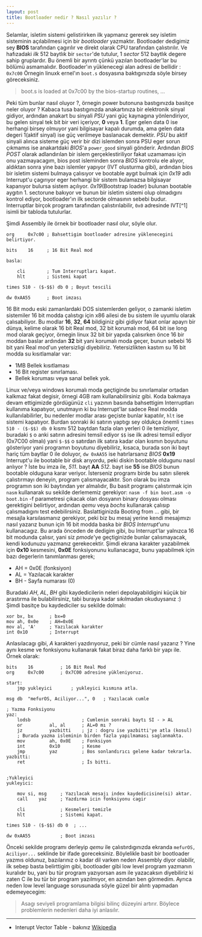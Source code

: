 ```yaml
---
layout: post
title: Bootloader nedir ? Nasıl yazılır ?
---
```


Selamlar, isletim sistemi gelistirirken ilk yapmanız gererek sey isletim sisteminin açılabilmesi için bir *bootloader* yazmaktır. Bootloader dedigimiz sey **BIOS** tarafından çagırılır ve direkt olarak CPU tarafından çalıstırılır. Ve hafızadaki *ilk* 512 baytlık bir `sector`'de tutulur, 1 *sector* 512 baytlık degere sahip gruplardır. Bu önemli bir ayrıntı çünkü yazılan bootloader'lar bu bölümü asmamalıdır. Bootloader'ın yüklenecegi alan adresi de bellidir : `0x7c00` Örnegin linuxk ernel'ın `boot.s` dosyasına baktıgınızda söyle birsey göreceksiniz.

> boot.s is loaded at 0x7c00 by the bios-startup routines, ...

Peki tüm bunlar nasıl oluyor ?, örnegin power butonuna bastıgınızda basitçe neler oluyor ? Kabaca tusa bastıgınızda anakartınıza bir elektronik sinyal gidiyor, ardından anakart bu sinyali *PSU* yani güç kaynagına yönlendiriyor, bu gelen sinyal tek bit bir veri içeriyor, **0** veya **1**. Eger gelen data 0 ise herhangi birsey olmuyor yani bilgisayar kapalı durumda, ama gelen data degeri 1(aktif sinyal) ise güç verilmeye baslanacak demektir. *PSU* bu aktif sinyali alınca sisteme güç verir bir dizi islemden sonra PSU eger sorun çıkmamıs ise anakartdaki *BIOS*'a `power_good` sinyali gönderir. Ardından *BIOS POST* olarak adlandırılan bir islem gerçeklestiriliyor fakat uzamaması için onu yazmayacagım, bios post isleminden sonra *BIOS* kontrolu ele alıyor, aldıktan sonra yine bazı islemler yapıyor (IVT olusturma gibi), ardından bios bir isletim sistemi bulmaya çalısıyor ve bootable aygıt bulmak için *0x19* adlı Interrupt'u çagırıyor eger herhangi bir sistem bulamazsa bilgisayar kapanıyor bulursa sistem açılıyor. *0x19*(Bootstrap loader) bulunan bootable aygıtın 1. sectorune bakıyor ve bunun bir isletim sistemi olup olmadıgını kontrol ediyor, bootloader'ın ilk sectorde olmasının sebebi budur. Interruptlar birçok program tarafından çalıstırılabilir, `0x0` adresinde IVT[^1] isimli bir tabloda tutulurlar.

Şimdi Assembly ile örnek bir bootloader nasıl olur, söyle olur.

    org     0x7c00 ; Bahsettigim bootloader adresine yüklenecegini belirtiyor.
     
    bits    16     ; 16 Bit Real mod
     
    basla:
     
        cli        ; Tum Interruptları kapat.
        hlt        ; Sistemi kapat
        
    times 510 - ($-$$) db 0 ; Boyut tescili
     
    dw 0xAA55      ; Boot imzası

16 Bit modu eski zamanlardaki DOS sistemlerden geliyor, o zamanki isletim sistemiler 16 bit modda çalıstıgı için x86 ailesi de bu sistem ile uyumlu olarak çalısabiliyor. Bu modlar **16**, **32**, **64** bildiginiz gibi gidiyor fakat onlar apayrı bir dünya, kelime olarak 16 bit Real mod, 32 bit korumalı mod, 64 bit ise long mod olarak geçiyor, örnegin linux 32 bit bir yapıda çalısırken önce 16 bir moddan baslar ardından **32** bit yani korumalı moda geçer, bunun sebebi 16 bit yani Real mod'un yetersizligi diyebiliriz. Yetersizlikten kastım su 16 bit modda su kısıtlamalar var:

* 1MB Bellek kısıtlaması
* 16 Bit register sınırlaması.
* Bellek koruması veya sanal bellek yok.

Linux ve/veya windows korumalı moda geçtiginde bu sınırlamalar ortadan kalkmaz fakat degisir, örnegi 4GB ram kullanabilirsiniz gibi.
Koda bakmaya devam ettigimizde gördügünüz `cli` yazının basında bahsettigim Interruptları kullanıma kapatıyor, unutmayın ki bu Interrupt'lar sadece Real modda kullanılabilirler, bu nedenler modlar arası geçiste bunlar kapatılır, `hlt` ise sistemi kapatıyor. Burdan sonraki iki satırın yaptıgı sey oldukça önemli `times 510 - ($-$$) db 0` kısmı 512 baytdan fazla olan yerleri 0 ile temizliyor, buradaki `$` o anki satırın adresini temsil ediyor `$$` ise ilk adresi temsil ediyor (0x7C00 olmalı) yani `$-$$` o satırdan ilk satıra kadar olan kısmın boyutunu gösteriyor yani programın boyutunu diyebiliriz, kısaca, burada son iki bayt hariç tüm baytlar 0 ile doluyor, `dw 0xAA55` ise hatırlarsanız *BIOS* **0x19** Interrupt'u ile bootable bir disk arıyordu, peki diskin bootable oldugunu nasıl anlıyor ? İste bu imza ile, *511*. bayt **AA** *512*. bayt ise **55** ise *BIOS* bunun bootable olduguna karar veriyor. İsterseniz programı birde bu satırı silerek çalıstırmayı deneyin, program çalısmayacaktır. Son olarak bu imza programın son iki baytından yer almalıdır, Bu basit programı çalıstırmak için `nasm` kullanarak su sekilde derlememiz gerekiyor: `nasm -f bin boot.asm -o boot.bin` -f parametresi çıkacak olan dosyanın binary dosyası olması gerektigini belirtiyor, ardından *qemu* veya *bochs* kullanarak çalısıp çalısmadıgını test edebilirsiniz. Baslattiginizda Booting from ... gibi, bir mesajla karsılasmanız gerekiyor, peki biz bu mesaj yerine kendi mesajımızı nasıl yazarız bunun için 16 bit modda baska bir *BIOS Interrupt*'unu kullanacagız. Bu arada önceden de dedigim gibi, bu Interrupt'lar yalnızca 16 bit modunda çalısır, yani siz *pmode*'ye geçtiginizde bunlar çalısmayacak, kendi kodunuzu yazmanız gerekecektir. Şimdi ekrana karakter yazabilmek için **0x10** kesmesini, **0x0E** fonksiyonunu kullanacagız, bunu yapabilmek için bazı degerlerin tanımlanması gerek;

* AH = 0x0E (fonksiyon)
* AL = Yazılacak karakter
* BH - Sayfa numarası (0)

Buradaki *AH*, *AL*, *BH* gibi kaydedicilerin neleri depolayabildigini küçük bir arastırma ile bulabilirsiniz, tabi buraya kadar sıkılmadan okuduysanız :) Şimdi basitçe bu kaydediciler su sekilde dolmalı:

    xor bx, bx      ; bx=0
    mov ah, 0x0e    ; AH=0x0E
    mov al, 'A'     ; Yazılacak karakter
    int 0x10        ; Interrupt

Anlasılacagı gibi, *A* karakteri yazdırıyoruz, peki bir cümle nasıl yazarız ? Yine aynı kesme ve fonksiyonu kullanarak fakat biraz daha farklı bir yapı ile. Örnek olarak:

    bits    16          ; 16 Bit Real Mod
    org     0x7c00      ; 0x7C00 adresine yükleniyoruz.

    start:
        jmp yukleyici       ; yukleyici kısmına atla.

    msg db  "mefurOS, Aciliyor...", 0   ; Yazılacak cumle

    ; Yazma Fonksiyonu
    yaz:
        lodsb                   ; Cumlenin sonraki baytı SI - > AL
        or          al, al      ; AL=0 mı ?
        jz          yazbitti    ; jz : dogru ise yazbitti'ye atla (kosul)
        ; Burada yazma isleminin birden fazla yapılmaması saglanmakta.
        mov         ah, 0x0E    ; Fonksiyon 
        int         0x10        ; Kesme
        jmp         yaz         ; Bos sonlandırıcı gelene kadar tekrarla.
    yazbitti:
        ret                     ; İs bitti. 


    ;Yukleyici
    yukleyici:

        mov si, msg     ; Yazılacak mesajı index kaydedicisine(si) aktar.
        call    yaz     ; Yazdırma icin fonksiyonu cagir

        cli             ; Kesmeleri temizle
        hlt             ; Sistemi kapat.
        
    times 510 - ($-$$) db 0  ; ...

    dw 0xAA55           ; Boot imzası

Önceki sekilde programı derleyip *qemu* ile çalıstırdıgınızda ekranda `mefurOS, Aciliyor...` seklinde bir ifade goreceksiniz. Böylelikle basit bir bootloader yazmıs oldunuz, bazılarınız o kadar dil varken neden Assembly diyor olabilir, ilk sebep basta belirttigim gibi, bootloader gibi low level program yazmanın kuralıdır bu, yani bu tür program yazıyorsan asm ile yazacaksın diyebiliriz ki zaten C ile bu tür bir program yazılmıyor, en azından ben görmedim. Ayrıca neden low level language sorusunada söyle güzel bir alıntı yapmadan edemeyecegim:

>  Asagı seviyeli programlama bilgisi bilinç düzeyini artırır. Böylece problemlerin nedenleri daha iyi anlasılır. 

----
* Interupt Vector Table - bakınız [Wikipedia](http://en.wikipedia.org/wiki/BIOS_interrupt_call)
